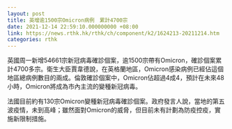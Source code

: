 ```yaml
---
layout: post
title: 英增逾1500宗Omicron病例　累計4700宗
date: 2021-12-14 22:59:10.000000000 +08:00
link: https://news.rthk.hk/rthk/ch/component/k2/1624213-20211214.htm
categories: rthk
---
```


英國周一新增54661宗新冠病毒確診個案，逾1500宗帶有Omicron，確診個案累計4700多宗。衛生大臣賈韋德說，在英格蘭地區，Omicron感染病例已經佔這個地區總病例數目的兩成。倫敦確診個案中，Omicron佔超過4成4，預計在未來48小時，Omicron將成為市內主流的變種新冠病毒。

法國目前約有130宗Omicron變種新冠病毒確診個案。政府發言人說，當地的第五波疫情，未到高峰；雖然面對Omicron的威脅，但目前未有計劃為防疫控疫，實施新限制措施。
